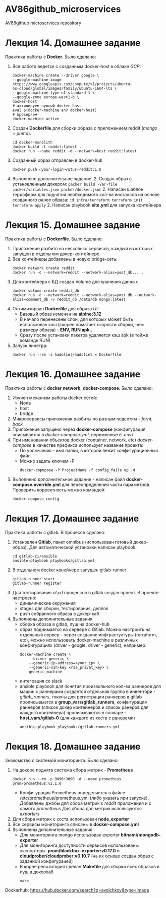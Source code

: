 # AV86github_microservices
AV86github microservices repository

Лекция 14. Домашнее задание
==========================

Практика работы с **Docker**. Было сделано:

1. Вся работа ведется с созданным docker-host в облаке *GCP*:
    ```
    docker-machine create --driver google \
    --google-machine-image https://www.googleapis.com/compute/v1/projects/ubuntu-
    os-cloud/global/images/family/ubuntu-1604-lts \
    --google-machine-type n1-standard-1 \
    --google-zone europe-west1-b \
    docker-host
    # активируем нужный docker-host
    eval $(docker-machine env docker-host)
    # проверяем
    docker-machine active
    ```

1. Создан **Dockerfile** для сборки образа с приложением reddit (*mongo + puma*).
    ```
    cd docker-monolith
    docker build -t reddit:latest .
    docker run --name reddit -d --network=host reddit:latest
    ```

1. Созданный образ отправлен в docker-hub
    ```
    docker push <your-login>/otus-reddit:1.0
    ```
1. Выполнено дополнительное задание:
    2. Создан образ с установленным докером:
        ```
        packer build -var-file packer/variables.json packer/docker.json
        ```
    2. Написан шаблон терраформ для поднятия необходимого кол-ва инстансов на основе созданного ранее образа:
        ```
        cd infra/terraform
        terraform init
        terraform apply
        ```
    2. Написан playbook **site.yml** для запуска контейнера

Лекция 15. Домашнее задание
===========================

Практика работы с **Dockerfile**. Было сделано:

1. Приложение разбито на несколько сервисов, каждый из которых запущен в отдельном докер-контейнере.
1. Все контейнеры добавлены в новую bridge-сеть:
    ```
    docker network create reddit
    docker run -d --network=reddit --network-alias=post_db.....
    ```
1. Для контейнера с БД создан Volume для хранения данных
    ```
    docker volume create reddit_db
    docker run -d --network=reddit --network-alias=post_db --network-alias=comment_db -v reddit_db:/data/db mongo:latest
    ```
1. Оптимизирван **Dockerfile** для образа *UI*:
    * Базовый образ изменен на **alpine:3.12**
    * В начало перенесены слои, для которых может быть использован кэш (скорее помагает скорости сборки, чем размеру образа) - **ENV, RUN apk..**
    * Сразу после установки пакетов удаляется кэш apk (в тойже команде RUN)
1. Запуск линетра:
    ```
    docker run --rm -i hadolint/hadolint < Dockerfile
    ```

Лекция 16. Домашнее задание
===========================

Практика работы с **docker network**, **docker-compose**. Было сделано:
1. Изучен механизм работы docker сетей:
    * None
    * host
    * bridge
1. Микросервисы приложения разбиты по разным подсетям - *fornt*, *back*
1. Приложение запущено через **docker-compose** (конфигурация описывается в *docker-compose.yml*, переменные в *.env*)
1. При именовании объектов docker (container, network, etc) *docker-compose* в качестве префикса использует название проекта:
    * По уолмчанию - имя папки, в которой лежит конфигурационный файл.
    * Можно задать ключем -P
        ```
        docker-copmpose -P ProjectName -f config_faile up -d
        ```
1. Выполнено дополнительное задание - написан файл **docker-compose.override.yml** для переопределения части параметров. Проверить корректность можно командой:
    ```
    docker-compose config
    ```

Лекция 17. Домашнее задание
===========================

Практика работы с gitlab. В процессе сделано:
1. Установлен **Gitlab**, пакет omnibus (использован готовый докер-образ). Для автоматической установки написан playbook:
    ```
    cd gitlab-ci/ansible
    ansible-playbook playbooks/gitlab.yml
    ```
2. В отдельном docker конейнере запущен gitlab-runner
    ```
    gitlab-runner start
    gitlab-runner register
    ```
3. Для тестирования ci\cd процессов в gitlab создан проект. В проекте настроено:
    * динамические окружения
    * stages для сборки, тестирования, деплоя
    * push собранного образа в докер-хаб
4. Выполнены дополнительные задания:
    * сборка образа в gitlab, пуш на docker-hub
    * образ поднимается на сервере с Gitlab. Можно настроить на отдельный сервер - через создание инфтрастуктуры (terraform, etc), можно использовать docker-machine в различных конфигурациях (driver - google, driver - generic), например:
        ```
        docker-machine create \
            --driver generic \
            --generic-ip-address=<your_ip> \
            --generic-ssh-key <rsa_privat_key> \
            generic_machine
        ```
    * интеграция со slack
    * ansible playbook для понятия произвольного кол-ва раннеров
        для машин с раннерами создается отдельная группа в инвентори - *gitlab_runners*, токены для регистрации раннеров в gitlab прописывыатся в **group_vars/gitlab_runners**, конфигурация раннеров (список докер контейнеров и список ранеров для каждого контейнера) прописываются в словаре - **host_vars/gitlab-0** (для каждого из хоста с ранерами)
        ```
        ansible-playbook playbooks/gitlab-runners.yml
        ```

Лекция 18. Домашнее задание
===========================

Знакомство с системой мониторинга. Было сделано:
1. На докере поднята система сбора метрик - **Prometheus**
    ```
    docker run --rm -p 9090:9090 -d --name prometheus prom/prometheus:v2.1.0
    ```
    * Конфигурация Prometheus определяется в файле /etc/prometheus/prometheus.yml (либо указать при запуске). Добавлены джобы для сбора метрик с *reddit* приложения и с самого *prometheus*       Для сбора доп метрик используются *exporters*
1. Для сбора метрик с хоста использован **node_exporter**
1. Все сервисы мониторинга описаны в **docker-compose.yml**
1. Выполнены дополнительные задания:
    * Для мониторинга mongo использован exporter **bitnami/mongodb-exporter**
    * Для мониторинга доступности сервисов использованы экспортеры: **prom/blackbox-exporter:v0.17.0**  и **cloudprober/cloudprober:v0.10.7** (на их основе создан образ с заданной конфигураией)
    * В корне репозитория сделан **Makefile** для сборки всех образов и пуш в докерхаб.
        ```
        make
        ```

Dockerhub:
https://hub.docker.com/search?q=avolchkov&type=image
